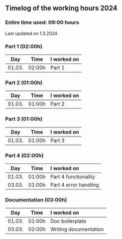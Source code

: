 ## Timelog of the working hours 2024

### Entire time used: **09:00** hours

Last updated on 1.3.2024

### Part 1 (02:00h)

Day    | Time   | I worked on
:-----:|:------:|:------
01.03. | 02:00h | Part 1

### Part 2 (01:00h)

Day    | Time   | I worked on
:-----:|:------:|:------
01.03. | 01:00h | Part 2

### Part 3 (01:00h)

Day    | Time   | I worked on
:-----:|:------:|:------
01.03. | 01:00h | Part 3

### Part 4 (02:00h)

Day    | Time   | I worked on
:-----:|:------:|:------
01.03. | 01:00h | Part 4 functionality
03.03. | 01:00h | Part 4 error handling

### Documentation (03:00h)

Day    | Time   | I worked on
:-----:|:------:|:------
01.03. | 01:00h | Doc boilerplate
03.03. | 02:00h | Writing documentation